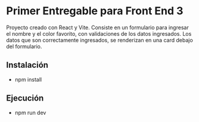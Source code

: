# Primer Entregable para Front End 3
Proyecto creado con React y Vite.
Consiste en un formulario para ingresar el nombre y el color favorito, con validaciones de los datos ingresados.
Los datos que son correctamente ingresados, se renderizan en una card debajo del formulario.

## Instalación
- npm install

## Ejecución
- npm run dev
